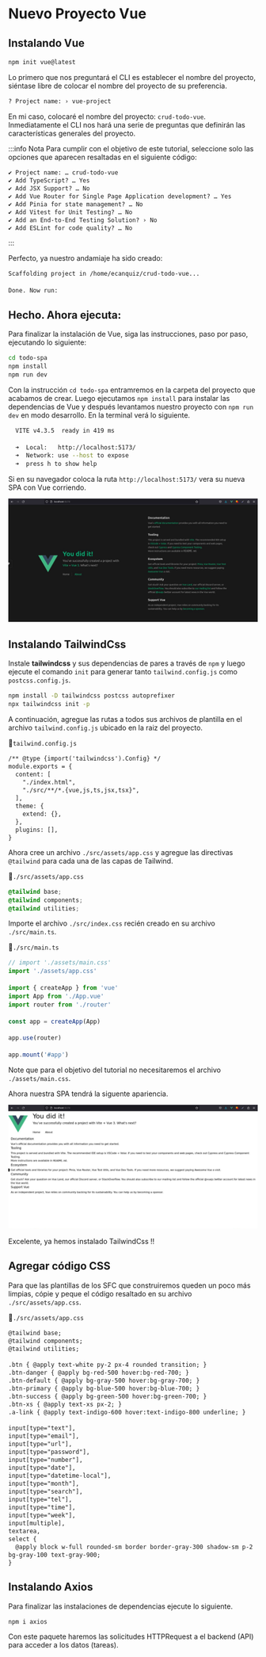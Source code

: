 # Nuevo Proyecto Vue

## Instalando Vue

```sh
npm init vue@latest
```

Lo primero que nos preguntará el CLI es establecer el nombre del proyecto, siéntase libre de colocar el nombre del proyecto de su preferencia.

```sh
? Project name: › vue-project
```

En mi caso, colocaré el nombre del proyecto: `crud-todo-vue`. Inmediatamente el CLI nos hará una serie de preguntas que definirán las características generales del proyecto. 

:::info Nota
Para cumplir con el objetivo de este tutorial, seleccione solo las opciones que aparecen resaltadas en el siguiente código:
```sh{1,2,4}
✔ Project name: … crud-todo-vue
✔ Add TypeScript? … Yes
✔ Add JSX Support? … No
✔ Add Vue Router for Single Page Application development? … Yes
✔ Add Pinia for state management? … No
✔ Add Vitest for Unit Testing? … No
✔ Add an End-to-End Testing Solution? › No
✔ Add ESLint for code quality? … No
```
:::

Perfecto, ya nuestro andamiaje ha sido creado:

```sh
Scaffolding project in /home/ecanquiz/crud-todo-vue...

Done. Now run:
```
## Hecho. Ahora ejecuta:

Para finalizar la instalación de Vue, siga las instrucciones, paso por paso, ejecutando lo siguiente:
```sh
cd todo-spa
npm install
npm run dev
```

Con la instrucción `cd todo-spa` entramremos en la carpeta del proyecto que acabamos de crear. Luego ejecutamos `npm install` para instalar las dependencias de Vue y después levantamos nuestro proyecto con `npm run dev` en modo desarrollo. En la terminal verá lo siguiente.

```sh
  VITE v4.3.5  ready in 419 ms

  ➜  Local:   http://localhost:5173/
  ➜  Network: use --host to expose
  ➜  press h to show help
```

Si en su navegador coloca la ruta `http://localhost:5173/` vera su nueva SPA con Vue corriendo.

![vue-new-project](./img/vue-new-project-1.jpg)

## Instalando TailwindCss
Instale **tailwindcss** y sus dependencias de pares a través de `npm` y luego ejecute el comando `init` para generar tanto `tailwind.config.js` como `postcss.config.js`.

```sh
npm install -D tailwindcss postcss autoprefixer
npx tailwindcss init -p
```

A continuación, agregue las rutas a todos sus archivos de plantilla en el archivo `tailwind.config.js` ubicado en la raiz del proyecto.

📃`tailwind.config.js`
```js{4,5}
/** @type {import('tailwindcss').Config} */ 
module.exports = {
  content: [
    "./index.html",
    "./src/**/*.{vue,js,ts,jsx,tsx}",
  ],
  theme: {
    extend: {},
  },
  plugins: [],
}
```

Ahora cree un archivo `./src/assets/app.css` y agregue las directivas `@tailwind` para cada una de las capas de Tailwind.

📃`./src/assets/app.css`
```css
@tailwind base;
@tailwind components;
@tailwind utilities;
```

Importe el archivo `./src/index.css` recién creado en su archivo `./src/main.ts`.

📃`./src/main.ts`
```ts
// import './assets/main.css'
import './assets/app.css'

import { createApp } from 'vue'
import App from './App.vue'
import router from './router'

const app = createApp(App)

app.use(router)

app.mount('#app')
```
Note que para el objetivo del tutorial no necesitaremos el archivo `./assets/main.css`.

Ahora nuestra SPA tendrá la siguente apariencia.

![vue-new-project](./img/vue-new-project-2.jpg)

Excelente, ya hemos instalado TailwindCss !!

## Agregar código CSS

Para que las plantillas de los SFC que construiremos queden un poco más limpias, cópie y peque el código resaltado en su archivo `./src/assets/app.css`.

📃`./src/assets/app.css`
```css{5,6,7,8,9,10,11,13,14,15,16,17,18,19,20,21,22,23,24,25,26,27,28,29}
@tailwind base;
@tailwind components;
@tailwind utilities;

.btn { @apply text-white py-2 px-4 rounded transition; }
.btn-danger { @apply bg-red-500 hover:bg-red-700; }
.btn-default { @apply bg-gray-500 hover:bg-gray-700; }
.btn-primary { @apply bg-blue-500 hover:bg-blue-700; }
.btn-success { @apply bg-green-500 hover:bg-green-700; }
.btn-xs { @apply text-xs px-2; }
.a-link { @apply text-indigo-600 hover:text-indigo-800 underline; }

input[type="text"],
input[type="email"],
input[type="url"],
input[type="password"],
input[type="number"],
input[type="date"],
input[type="datetime-local"],
input[type="month"],
input[type="search"],
input[type="tel"],
input[type="time"],
input[type="week"],
input[multiple],
textarea,
select {
  @apply block w-full rounded-sm border border-gray-300 shadow-sm p-2 bg-gray-100 text-gray-900;
}
```

## Instalando Axios

Para finalizar las instalaciones de dependencias ejecute lo siguiente.

```sh
npm i axios
```

Con este paquete haremos las solicitudes HTTPRequest a el backend (API) para acceder a los datos (tareas).

